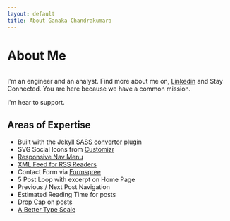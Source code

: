 ```yaml
---
layout: default
title: About Ganaka Chandrakumara
---
```


<div class="post">
	<h1 class="pageTitle">About Me</h1>
	<img src="{{ '/assets/img/1Ganaka_Chandrakumara.png' | relative_url }}" alt="">
	<p class="intro">I'm an engineer and an analyst. Find more about me on, <a href="https://www.linkedin.com/in/ganaka-chandrakumara/">Linkedin</a> and Stay Connected. You are here because we have a common mission.</p>
	<p>I'm hear to support.</p>
	<h2>Areas of Expertise</h2>
	<ul>
		<li>Built with the <a href="https://github.com/jekyll/jekyll-sass-converter">Jekyll SASS convertor</a> plugin</li>
  		<li>SVG Social Icons from <a href="http://customizr.net/icons/">Customizr</a></li>
  		<li><a href="http://responsive-nav.com/">Responsive Nav Menu</a></li>
  		<li><a href="https://github.com/snaptortoise/jekyll-rss-feeds">XML Feed for RSS Readers</a></li>
  		<li>Contact Form via <a href="http://formspree.io/">Formspree</a></li>
      <li>5 Post Loop with excerpt on Home Page</li>
  		<li>Previous / Next Post Navigation</li>
      <li>Estimated Reading Time for posts</li>
  		<li><a href="https://github.com/adobe-webplatform/dropcap.js">Drop Cap</a> on posts</li>
  		<li><a href="http://typecast.com/blog/a-more-modern-scale-for-web-typography">A Better Type Scale</a></li>
  	</ul>
</div>
